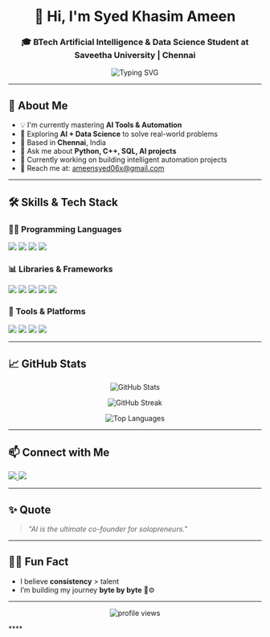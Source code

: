 <h1 align="center">👋 Hi, I'm Syed Khasim Ameen</h1>
<h3 align="center">🎓 BTech Artificial Intelligence & Data Science Student at Saveetha University | Chennai</h3>

<p align="center">
  <img src="https://readme-typing-svg.demolab.com?font=Fira+Code&pause=1000&color=00F7FF&width=435&lines=Mastering+AI+Tools+%26+Automation;" alt="Typing SVG" />
</p>

---

## 🚀 About Me

- 💡 I'm currently mastering **AI Tools & Automation**
- 🤖 Exploring **AI + Data Science** to solve real-world problems
- 📍 Based in **Chennai**, India
- 💬 Ask me about **Python, C++, SQL, AI projects**
- 🔭 Currently working on building intelligent automation projects
- 📧 Reach me at: [ameensyed06x@gmail.com](mailto:ameensyed06x@gmail.com)

---

## 🛠️ Skills & Tech Stack

### 👨‍💻 Programming Languages
<p align="left">
  <img src="https://img.shields.io/badge/C-blue?style=for-the-badge&logo=c&logoColor=white" />
  <img src="https://img.shields.io/badge/C++-00599C?style=for-the-badge&logo=c%2B%2B&logoColor=white" />
  <img src="https://img.shields.io/badge/Python-3776AB?style=for-the-badge&logo=python&logoColor=white" />
  <img src="https://img.shields.io/badge/SQL-336791?style=for-the-badge&logo=postgresql&logoColor=white" />
</p>

### 📊 Libraries & Frameworks
<p align="left">
  <img src="https://img.shields.io/badge/Numpy-013243?style=for-the-badge&logo=numpy&logoColor=white" />
  <img src="https://img.shields.io/badge/Pandas-150458?style=for-the-badge&logo=pandas&logoColor=white" />
  <img src="https://img.shields.io/badge/Matplotlib-11557C?style=for-the-badge&logo=plotly&logoColor=white" />
  <img src="https://img.shields.io/badge/TensorFlow-FF6F00?style=for-the-badge&logo=tensorflow&logoColor=white" />
  <img src="https://img.shields.io/badge/Swing%20GUI-A8B9CC?style=for-the-badge&logo=java&logoColor=white" />
</p>

### 🧰 Tools & Platforms
<p align="left">
  <img src="https://img.shields.io/badge/GitHub-100000?style=for-the-badge&logo=github&logoColor=white" />
  <img src="https://img.shields.io/badge/VS%20Code-007ACC?style=for-the-badge&logo=visual%20studio%20code&logoColor=white" />
  <img src="https://img.shields.io/badge/Jupyter-F37626?style=for-the-badge&logo=jupyter&logoColor=white" />
  <img src="https://img.shields.io/badge/Kaggle-20BEFF?style=for-the-badge&logo=kaggle&logoColor=white" />
</p>

---

## 📈 GitHub Stats

<p align="center">
  <img src="https://github-readme-stats.vercel.app/api?username=ameensyed06&show_icons=true&theme=tokyonight" alt="GitHub Stats" />
</p>

<p align="center">
  <img src="https://github-readme-streak-stats.herokuapp.com/?user=ameensyed06&theme=tokyonight" alt="GitHub Streak" />
</p>

<p align="center">
  <img src="https://github-readme-stats.vercel.app/api/top-langs/?username=ameensyed06&layout=compact&theme=tokyonight" alt="Top Languages" />
</p>

---

## 📫 Connect with Me

<p align="left">
  <a href="mailto:ameensyed06x@gmail.com">
    <img src="https://img.shields.io/badge/Gmail-D14836?style=for-the-badge&logo=gmail&logoColor=white" />
  </a>
  <a href="https://www.linkedin.com/in/syed-ameen-79561b319" target="_blank">
    <img src="https://img.shields.io/badge/LinkedIn-0A66C2?style=for-the-badge&logo=linkedin&logoColor=white" />
  </a>
</p>

---

## ✨ Quote

> _"AI is the ultimate co-founder for solopreneurs."_

---

## 🙋‍♂️ Fun Fact

- I believe **consistency** > talent
- I’m building my journey **byte by byte** 🧠⚙️

---

<p align="center">
  <img src="https://komarev.com/ghpvc/?username=SyedKhasimAmeen&label=Profile%20views&color=0e75b6&style=flat" alt="profile views" />
</p>
****
